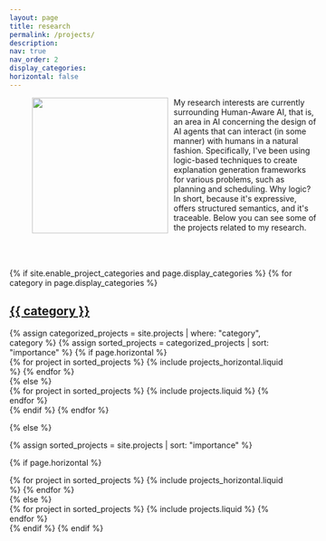 ```yaml
---
layout: page
title: research
permalink: /projects/
description: 
nav: true
nav_order: 2
display_categories: 
horizontal: false
---
```




<figure style="position: relative; width: 100%; height: auto;">
    <img class="img-fluid rounded z-depth-1" style="float: left; margin-right: 10px; width: 240px; height: 240px;" src="{{ '/assets/img/HAI_logo.png' | relative_url }}" alt="" title="haxp image"/>
    <figcaption style="text-align:left; margin-left: 5px;">
      My research interests are currently surrounding Human-Aware AI, that is, an area in AI concerning the design of AI agents that can interact (in some manner) with humans in a natural fashion. Specifically, I've been using logic-based techniques to create explanation generation frameworks for various problems, such as planning and scheduling. Why logic? In short, because it's expressive, offers structured semantics, and it's traceable. Below you can see some of the projects related to my research.
    </figcaption>
    <div style="clear: both;"></div>
</figure>





<br> <br>
<!-- pages/projects.md -->
<div class="projects">
{% if site.enable_project_categories and page.display_categories %}
  <!-- Display categorized projects -->
  {% for category in page.display_categories %}
  <a id="{{ category }}" href=".#{{ category }}">
    <h2 class="category">{{ category }}</h2>
  </a>
  {% assign categorized_projects = site.projects | where: "category", category %}
  {% assign sorted_projects = categorized_projects | sort: "importance" %}
  <!-- Generate cards for each project -->
  {% if page.horizontal %}
  <div class="container">
    <div class="row row-cols-2">
    {% for project in sorted_projects %}
      {% include projects_horizontal.liquid %}
    {% endfor %}
    </div>
  </div>
  {% else %}
  <div class="grid">
    {% for project in sorted_projects %}
      {% include projects.liquid %}
    {% endfor %}
  </div>
  {% endif %}
  {% endfor %}

{% else %}

<!-- Display projects without categories -->

{% assign sorted_projects = site.projects | sort: "importance" %}

  <!-- Generate cards for each project -->

{% if page.horizontal %}

  <div class="container">
    <div class="row row-cols-2">
    {% for project in sorted_projects %}
      {% include projects_horizontal.liquid %}
    {% endfor %}
    </div>
  </div>
  {% else %}
  <div class="grid">
    {% for project in sorted_projects %}
      {% include projects.liquid %}
    {% endfor %}
  </div>
  {% endif %}
{% endif %}
</div>